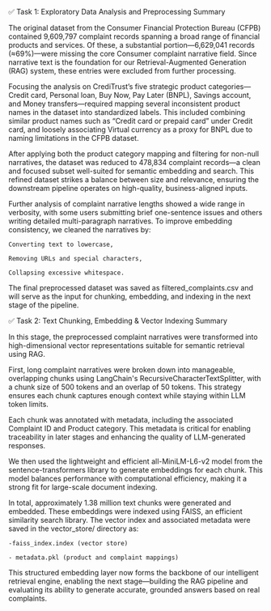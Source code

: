 ✅ Task 1: Exploratory Data Analysis and Preprocessing Summary

The original dataset from the Consumer Financial Protection Bureau (CFPB) contained 9,609,797 complaint records spanning a broad range of financial products and services. Of these, a substantial portion—6,629,041 records (≈69%)—were missing the core Consumer complaint narrative field. Since narrative text is the foundation for our Retrieval-Augmented Generation (RAG) system, these entries were excluded from further processing.

Focusing the analysis on CrediTrust’s five strategic product categories—Credit card, Personal loan, Buy Now, Pay Later (BNPL), Savings account, and Money transfers—required mapping several inconsistent product names in the dataset into standardized labels. This included combining similar product names such as “Credit card or prepaid card” under Credit card, and loosely associating Virtual currency as a proxy for BNPL due to naming limitations in the CFPB dataset.

After applying both the product category mapping and filtering for non-null narratives, the dataset was reduced to 478,834 complaint records—a clean and focused subset well-suited for semantic embedding and search. This refined dataset strikes a balance between size and relevance, ensuring the downstream pipeline operates on high-quality, business-aligned inputs.

Further analysis of complaint narrative lengths showed a wide range in verbosity, with some users submitting brief one-sentence issues and others writing detailed multi-paragraph narratives. To improve embedding consistency, we cleaned the narratives by:

    Converting text to lowercase,

    Removing URLs and special characters,

    Collapsing excessive whitespace.

The final preprocessed dataset was saved as filtered_complaints.csv and will serve as the input for chunking, embedding, and indexing in the next stage of the pipeline.

✅ Task 2: Text Chunking, Embedding & Vector Indexing Summary

In this stage, the preprocessed complaint narratives were transformed into high-dimensional vector representations suitable for semantic retrieval using RAG.

First, long complaint narratives were broken down into manageable, overlapping chunks using LangChain's RecursiveCharacterTextSplitter, with a chunk size of 500 tokens and an overlap of 50 tokens. This strategy ensures each chunk captures enough context while staying within LLM token limits.

Each chunk was annotated with metadata, including the associated Complaint ID and Product category. This metadata is critical for enabling traceability in later stages and enhancing the quality of LLM-generated responses.

We then used the lightweight and efficient all-MiniLM-L6-v2 model from the sentence-transformers library to generate embeddings for each chunk. This model balances performance with computational efficiency, making it a strong fit for large-scale document indexing.

In total, approximately 1.38 million text chunks were generated and embedded. These embeddings were indexed using FAISS, an efficient similarity search library. The vector index and associated metadata were saved in the vector_store/ directory as:

    -faiss_index.index (vector store)

    - metadata.pkl (product and complaint mappings)

This structured embedding layer now forms the backbone of our intelligent retrieval engine, enabling the next stage—building the RAG pipeline and evaluating its ability to generate accurate, grounded answers based on real complaints.
